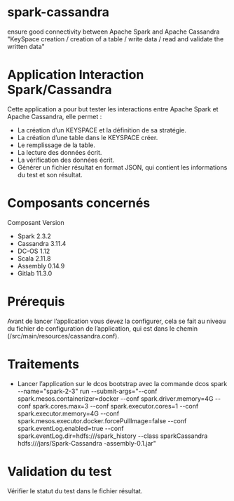 # spark-cassandra
 ensure good connectivity between Apache Spark and Apache Cassandra "KeySpace creation / creation of a table / write data / read and validate the written data"


#	Application Interaction Spark/Cassandra

Cette application a pour but tester les interactions entre Apache Spark et Apache Cassandra, elle permet :
-	La création d’un KEYSPACE et la définition de sa stratégie. 
-	La création d’une table dans le KEYSPACE créer.
-	Le remplissage de la table.
-	La lecture des données écrit.
-	La vérification des données écrit. 
-	Générer un fichier résultat en format JSON, qui contient les informations du test et son résultat. 

#	Composants concernés


   Composant	   	Version
- Spark	     	2.3.2
- Cassandra		    3.11.4
- DC-OS		        1.12
- Scala		        2.11.8
- Assembly	    	0.14.9
- Gitlab		      11.3.0



# Prérequis 
Avant de lancer l’application vous devez la configurer, cela se fait au niveau du fichier de configuration de l’application, qui est dans le chemin (/src/main/resources/cassandra.conf).

# Traitements  
-	Lancer l’application sur le dcos bootstrap avec la commande 
dcos spark --name="spark-2-3" run --submit-args="--conf spark.mesos.containerizer=docker --conf spark.driver.memory=4G --conf spark.cores.max=3 --conf spark.executor.cores=1 --conf spark.executor.memory=4G --conf spark.mesos.executor.docker.forcePullImage=false --conf spark.eventLog.enabled=true --conf spark.eventLog.dir=hdfs:///spark_history  --class sparkCassandra hdfs:///jars/Spark-Cassandra -assembly-0.1.jar"
 
# Validation du test 
Vérifier le statut du test dans le fichier résultat. 
